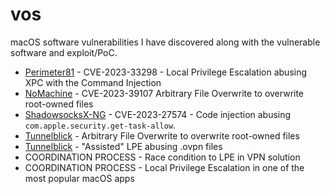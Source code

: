 # vos
macOS software vulnerabilities I have discovered along with the vulnerable software and exploit/PoC.

* [Perimeter81](./Perimeter81) - CVE-2023-33298 - Local Privilege Escalation abusing XPC with the Command Injection
* [NoMachine](./NoMachine) - CVE-2023-39107 Arbitrary File Overwrite to overwrite root-owned files
* [ShadowsocksX-NG](./ShadowsocksX-NG) - CVE-2023-27574 - Code injection abusing `com.apple.security.get-task-allow`.
* [Tunnelblick](./Tunnelblick) - Arbitrary File Overwrite to overwrite root-owned files
* [Tunnelblick](./Tunnelblick) - "Assisted" LPE abusing .ovpn files
* COORDINATION PROCESS - Race condition to LPE in VPN solution
* COORDINATION PROCESS - Local Privilege Escalation in one of the most popular macOS apps
